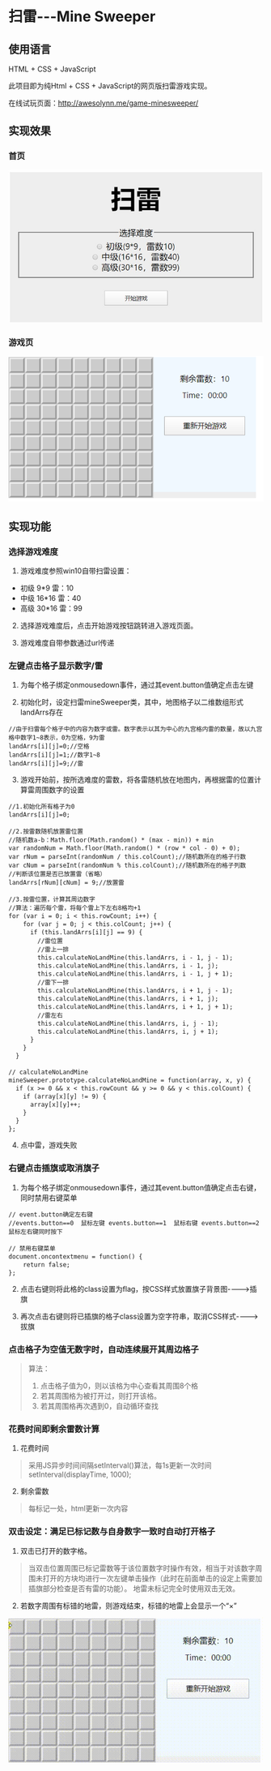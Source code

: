 # 扫雷---Mine Sweeper

## 使用语言

HTML + CSS + JavaScript

此项目即为纯Html + CSS + JavaScript的网页版扫雷游戏实现。

在线试玩页面：http://awesolynn.me/game-minesweeper/

## 实现效果

### 首页

![首页](https://github.com/ChangeZ24/game-minesweeper/blob/master/show/index.jpg)

### 游戏页

![游戏页](https://github.com/ChangeZ24/game-minesweeper/blob/master/show/showall.gif)

## 实现功能


### 选择游戏难度

1. 游戏难度参照win10自带扫雷设置：

- 初级 9\*9 雷：10
- 中级 16\*16 雷：40
- 高级 30\*16 雷：99

2. 选择游戏难度后，点击开始游戏按钮跳转进入游戏页面。

3. 游戏难度自带参数通过url传递


### 左键点击格子显示数字/雷

1. 为每个格子绑定onmousedown事件，通过其event.button值确定点击左键

2. 初始化时，设定扫雷mineSweeper类，其中，地图格子以二维数组形式landArrs存在
```
//由于扫雷每个格子中的内容为数字或雷。数字表示以其为中心的九宫格内雷的数量，故以九宫格中数字1~8表示，0为空格，9为雷
landArrs[i][j]=0;//空格
landArrs[i][j]=1;//数字1~8
landArrs[i][j]=9;//雷
```

3. 游戏开始前，按所选难度的雷数，将各雷随机放在地图内，再根据雷的位置计算雷周围数字的设置
```
//1.初始化所有格子为0
landArrs[i][j]=0;

//2.按雷数随机放置雷位置
//随机数a-b：Math.floor(Math.random() * (max - min)) + min
var randomNum = Math.floor(Math.random() * (row * col - 0) + 0);
var rNum = parseInt(randomNum / this.colCount);//随机数所在的格子行数
var cNum = parseInt(randomNum % this.colCount);//随机数所在的格子列数
//判断该位置是否已放置雷（省略）
landArrs[rNum][cNum] = 9;//放置雷

//3.按雷位置，计算其周边数字
//算法：遍历每个雷，将每个雷上下左右8格均+1
for (var i = 0; i < this.rowCount; i++) {
    for (var j = 0; j < this.colCount; j++) {
      if (this.landArrs[i][j] == 9) {
        //雷位置
        //雷上一排
        this.calculateNoLandMine(this.landArrs, i - 1, j - 1);
        this.calculateNoLandMine(this.landArrs, i - 1, j);
        this.calculateNoLandMine(this.landArrs, i - 1, j + 1);
        //雷下一排
        this.calculateNoLandMine(this.landArrs, i + 1, j - 1);
        this.calculateNoLandMine(this.landArrs, i + 1, j);
        this.calculateNoLandMine(this.landArrs, i + 1, j + 1);
        //雷左右
        this.calculateNoLandMine(this.landArrs, i, j - 1);
        this.calculateNoLandMine(this.landArrs, i, j + 1);
      }
    }
  }
  
// calculateNoLandMine
mineSweeper.prototype.calculateNoLandMine = function(array, x, y) {
  if (x >= 0 && x < this.rowCount && y >= 0 && y < this.colCount) {
    if (array[x][y] != 9) {
      array[x][y]++;
    }
  }
};
```
4. 点中雷，游戏失败

### 右键点击插旗或取消旗子

1. 为每个格子绑定onmousedown事件，通过其event.button值确定点击右键，同时禁用右键菜单
```
// event.button确定左右键
//events.button==0  鼠标左键 events.button==1  鼠标右键 events.button==2  鼠标左右键同时按下

// 禁用右键菜单
document.oncontextmenu = function() {
    return false;
};
```

2. 点击右键则将此格的class设置为flag，按CSS样式放置旗子背景图---->插旗

3. 再次点击右键则将已插旗的格子class设置为空字符串，取消CSS样式---->拔旗

### 点击格子为空值无数字时，自动连续展开其周边格子

> 算法：
> 1. 点击格子值为0，则以该格为中心查看其周围8个格
> 2. 若其周围格为被打开过，则打开该格。
> 3. 若其周围格再次遇到0，自动循环查找


### 花费时间即剩余雷数计算

1. 花费时间

> 采用JS异步时间间隔setInterval()算法，每1s更新一次时间
> setInterval(displayTime, 1000);

2. 剩余雷数
> 每标记一处，html更新一次内容

### 双击设定：满足已标记数与自身数字一致时自动打开格子

1. 双击已打开的数字格。

> 当双击位置周围已标记雷数等于该位置数字时操作有效，相当于对该数字周围未打开的方块均进行一次左键单击操作（此时在前面单击的设定上需要加插旗部分检查是否有雷的功能）。
> 地雷未标记完全时使用双击无效。

2. 若数字周围有标错的地雷，则游戏结束，标错的地雷上会显示一个“×”

![标记错](https://github.com/ChangeZ24/game-minesweeper/blob/master/show/showerror.gif)

